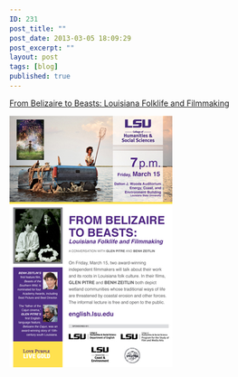```yaml
---
ID: 231
post_title: ""
post_date: 2013-03-05 18:09:29
post_excerpt: ""
layout: post
tags: [blog]
published: true
---
```

<a href="http://www.english.lsu.edu/Events/2013/item57248.html">From Belizaire to Beasts: Louisiana Folklife and Filmmaking</a>

<img alt="" src="/uploads/2013/03/item58731.jpg" />
